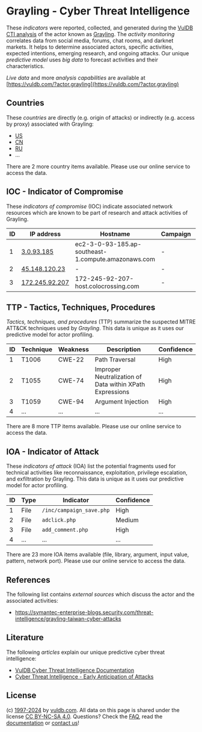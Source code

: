 # Grayling - Cyber Threat Intelligence

These _indicators_ were reported, collected, and generated during the [VulDB CTI analysis](https://vuldb.com/?kb.cti) of the actor known as [Grayling](https://vuldb.com/?actor.grayling). The _activity monitoring_ correlates data from social media, forums, chat rooms, and darknet markets. It helps to determine associated actors, specific activities, expected intentions, emerging research, and ongoing attacks. Our unique _predictive model_ uses _big data_ to forecast activities and their characteristics.

_Live data_ and more _analysis capabilities_ are available at [https://vuldb.com/?actor.grayling](https://vuldb.com/?actor.grayling)

## Countries

These _countries_ are directly (e.g. origin of attacks) or indirectly (e.g. access by proxy) associated with Grayling:

* [US](https://vuldb.com/?country.us)
* [CN](https://vuldb.com/?country.cn)
* [RU](https://vuldb.com/?country.ru)
* ...

There are 2 more country items available. Please use our online service to access the data.

## IOC - Indicator of Compromise

These _indicators of compromise_ (IOC) indicate associated network resources which are known to be part of research and attack activities of Grayling.

ID | IP address | Hostname | Campaign | Confidence
-- | ---------- | -------- | -------- | ----------
1 | [3.0.93.185](https://vuldb.com/?ip.3.0.93.185) | ec2-3-0-93-185.ap-southeast-1.compute.amazonaws.com | - | Medium
2 | [45.148.120.23](https://vuldb.com/?ip.45.148.120.23) | - | - | High
3 | [172.245.92.207](https://vuldb.com/?ip.172.245.92.207) | 172-245-92-207-host.colocrossing.com | - | High

## TTP - Tactics, Techniques, Procedures

_Tactics, techniques, and procedures_ (TTP) summarize the suspected MITRE ATT&CK techniques used by _Grayling_. This data is unique as it uses our predictive model for actor profiling.

ID | Technique | Weakness | Description | Confidence
-- | --------- | -------- | ----------- | ----------
1 | T1006 | CWE-22 | Path Traversal | High
2 | T1055 | CWE-74 | Improper Neutralization of Data within XPath Expressions | High
3 | T1059 | CWE-94 | Argument Injection | High
4 | ... | ... | ... | ...

There are 8 more TTP items available. Please use our online service to access the data.

## IOA - Indicator of Attack

These _indicators of attack_ (IOA) list the potential fragments used for technical activities like reconnaissance, exploitation, privilege escalation, and exfiltration by Grayling. This data is unique as it uses our predictive model for actor profiling.

ID | Type | Indicator | Confidence
-- | ---- | --------- | ----------
1 | File | `/inc/campaign_save.php` | High
2 | File | `adclick.php` | Medium
3 | File | `add_comment.php` | High
4 | ... | ... | ...

There are 23 more IOA items available (file, library, argument, input value, pattern, network port). Please use our online service to access the data.

## References

The following list contains _external sources_ which discuss the actor and the associated activities:

* https://symantec-enterprise-blogs.security.com/threat-intelligence/grayling-taiwan-cyber-attacks

## Literature

The following _articles_ explain our unique predictive cyber threat intelligence:

* [VulDB Cyber Threat Intelligence Documentation](https://vuldb.com/?kb.cti)
* [Cyber Threat Intelligence - Early Anticipation of Attacks](https://www.scip.ch/en/?labs.20201022)

## License

(c) [1997-2024](https://vuldb.com/?kb.changelog) by [vuldb.com](https://vuldb.com/?kb.about). All data on this page is shared under the license [CC BY-NC-SA 4.0](https://creativecommons.org/licenses/by-nc-sa/4.0/). Questions? Check the [FAQ](https://vuldb.com/?kb.faq), read the [documentation](https://vuldb.com/?kb) or [contact us](https://vuldb.com/?contact)!
